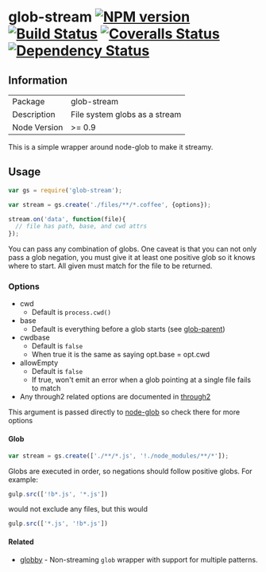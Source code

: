 # glob-stream [![NPM version][npm-image]][npm-url] [![Build Status][travis-image]][travis-url] [![Coveralls Status][coveralls-image]][coveralls-url] [![Dependency Status][david-image]][david-url]


## Information

<table>
<tr>
<td>Package</td><td>glob-stream</td>
</tr>
<tr>
<td>Description</td>
<td>File system globs as a stream</td>
</tr>
<tr>
<td>Node Version</td>
<td>>= 0.9</td>
</tr>
</table>

This is a simple wrapper around node-glob to make it streamy.

## Usage

```javascript
var gs = require('glob-stream');

var stream = gs.create('./files/**/*.coffee', {options});

stream.on('data', function(file){
  // file has path, base, and cwd attrs
});
```

You can pass any combination of globs. One caveat is that you can not only pass a glob negation, you must give it at least one positive glob so it knows where to start. All given must match for the file to be returned.

### Options

- cwd
  - Default is `process.cwd()`
- base
  - Default is everything before a glob starts (see [glob-parent](https://github.com/es128/glob-parent))
- cwdbase
  - Default is `false`
  - When true it is the same as saying opt.base = opt.cwd
- allowEmpty
  - Default is `false`
  - If true, won't emit an error when a glob pointing at a single file fails to match
- Any through2 related options are documented in [through2](https://github.com/rvagg/through2)

This argument is passed directly to [node-glob](https://github.com/isaacs/node-glob) so check there for more options

#### Glob

```js
var stream = gs.create(['./**/*.js', '!./node_modules/**/*']);
```

Globs are executed in order, so negations should follow positive globs. For example:

```js
gulp.src(['!b*.js', '*.js'])
```

would not exclude any files, but this would

```js
gulp.src(['*.js', '!b*.js'])
```

#### Related

- [globby](https://github.com/sindresorhus/globby) - Non-streaming `glob` wrapper with support for multiple patterns.


[npm-url]: https://www.npmjs.com/package/glob-stream
[npm-image]: https://badge.fury.io/js/glob-stream.svg

[travis-url]: https://travis-ci.org/gulpjs/glob-stream
[travis-image]: https://travis-ci.org/gulpjs/glob-stream.svg?branch=master

[coveralls-url]: https://coveralls.io/r/gulpjs/glob-stream
[coveralls-image]: https://coveralls.io/repos/gulpjs/glob-stream/badge.svg

[david-url]: https://david-dm.org/gulpjs/glob-stream
[david-image]: https://david-dm.org/gulpjs/glob-stream.svg
